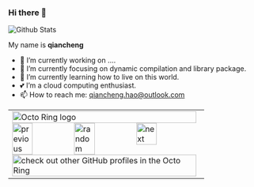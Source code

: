 ### Hi there 👋

![Github Stats](https://github-readme-stats.vercel.app/api?username=HaoQianCheng&show_icons=true)

My name is **qiancheng**

- 🔭 I’m currently working on ....
- 🖖 I’m currently focusing on dynamic compilation and library package.
- 🌱 I’m currently learning how to live on this world.
- 💕 I’m a cloud computing enthusiast.
- 📫 How to reach me: qiancheng.hao@outlook.com


<table><tbody><tr><td><a href="https://octo-ring.com/"><img src="https://octo-ring.com/static/img/widget/top.png" width="99%" alt="Octo Ring logo" align="top"></a><br><a href="https://octo-ring.com/p/NMSAzulX/prev"><img src="https://octo-ring.com/static/img/widget/prev.png" width="33%" alt="previous" align="top" title="previous profile"></a><a href="https://octo-ring.com/p/NMSAzulX/random"><img src="https://octo-ring.com/static/img/widget/random.png" width="33%" alt="random" align="top" title="random profile"></a><a href="https://octo-ring.com/p/NMSAzulX/next"><img src="https://octo-ring.com/static/img/widget/next.png" width="33%" alt="next" align="top" title="next profile"></a><br><a href="https://octo-ring.com/"><img src="https://octo-ring.com/static/img/widget/bottom.png" width="99%" alt="check out other GitHub profiles in the Octo Ring" align="top"></a></td></tr></tbody></table>
